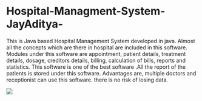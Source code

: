 # Hospital-Managment-System-JayAditya-


This is Java based Hospital Management System developed in java. Almost all the concepts which are there in hospital are included in this software. Modules under this software are appointment, patient details, treatment details, dosage, creditors details, billing, calculation of bills, reports and statistics.  This software is one of the best software .All the report of the patients is stored under this software. Advantages are, multiple doctors and receptionist can use this software. there is no risk of losing data.

![](https://raw.githubusercontent.com/NamgiriJayVinay/Hospital-Managment-System-JayAditya-/master/hostpital-management-system-300x241.jpg
)

